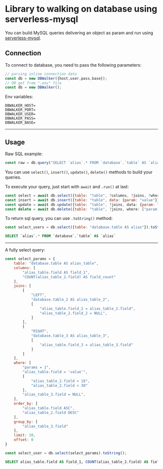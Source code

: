 # Library to walking on database using serverless-mysql

You can build MySQL queries delivering an object as param and run using [serverless-mysql](https://www.npmjs.com/package/serverless-mysql).

## Connection

To connect to database, you need to pass the following parameters:
```js
// parsing inline connection data
const db = new DBWalker({host,user,pass,base});
// OR get from ".env" file
const db = new DBWalker();
```

Env variables:
```env
DBWALKER_HOST=
DBWALKER_PORT=
DBWALKER_USER=
DBWALKER_PASS=
DBWALKER_BASE=
```

---

## Usage

Raw SQL example:
```js
const raw = db.query("SELECT `alias`.* FROM `database`.`table` AS `alias` WHERE `alias`.`param` = ?", ["value"]);
```

You can use `select()`, `insert()`, `update()`, `delete()` methods to build your queries.

To execute your query, just start with `await` and `.run()` at last:

```js
const select = await db.select({table: "table", ?columns, ?joins, ?where, ?group_by, ?order_by, ?limit, ?offset});
const insert = await db.insert({table: "table", data: {param: "value"}});
const update = await db.update({table: "table", ?joins, data: {param: "value"}, where: ["param = 'value'"]});
const delete = await db.delete({table: "table", ?joins, where: ["param = 'value'"]});
```

To return sql query, you can use `.toString()` method:
```js
const select_users = db.select({table: "database.table AS alias"}).toString();
```
```sql
SELECT `alias`.* FROM `database`.`table` AS `alias`
```

---

A fully select query:
```js
const select_params = {
    table: "database.table AS alias_table",
    columns: [
        "alias_table.field AS field_1",
        "COUNT(alias_table_2.field) AS field_count"
    ],
    joins: [
        [
            "LEFT",
            "database.table_2 AS alias_table_2",
            [
                "alias_table.field_2 = alias_table_2.field",
                "alias_table_2.field_2 = NULL",
            ]
        ],
        [
            "RIGHT",
            "database.table_3 AS alias_table_3",
            [
                "alias_table.field_3 = alias_table_3.field"
            ]
        ]
    ],
    where: [
        "params = 1",
        "alias_table.field = 'value'",
        [
            "alias_table_2.field > 18",
            "alias_table_2.field < 30"
        ],
        "alias_table_3.field = NULL",
    ],
    order_by: [
        "alias_table.field ASC",
        "alias_table_2.field DESC"
    ],
    group_by: [
        "alias_table_3.field"
    ],
    limit: 10,
    offset: 0
}

const select_user = db.select(select_params).toString();
```
```sql
SELECT alias_table.field AS field_1, COUNT(alias_table_2.field) AS field_count FROM `database`.`table` AS `alias_table` LEFT JOIN `database`.`table_2` AS `alias_table_2` ON (alias_table.field_2 = alias_table_2.field AND alias_table_2.field_2 = NULL) RIGHT JOIN `database`.`table_3` AS `alias_table_3` ON (alias_table.field_3 = alias_table_3.field) WHERE params = 1 AND alias_table.field = 'value' AND (alias_table_2.field > 18 OR alias_table_2.field < 30) AND alias_table_3.field = NULL GROUP BY alias_table_3.field ORDER BY alias_table.field ASC, alias_table_2.field DESC LIMIT 10 OFFSET 0
```
